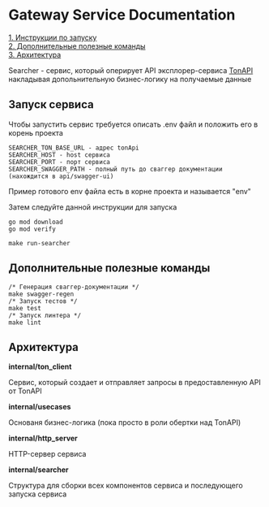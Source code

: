 # Gateway Service Documentation

[1. Инструкции по запуску](#Запуск-сервиса)\
[2. Дополнительные полезные команды](#Дополнительные-полезные-команды)\
[3. Архитектура](#Архитектура)

Searcher - сервис, который оперирует API эксплорер-сервиса [TonAPI](https://tonapi.io/) накладывая допольнительную бизнес-логику на получаемые данные 

## Запуск сервиса

Чтобы запустить сервис требуется описать .env файл и положить его в корень проекта

```
SEARCHER_TON_BASE_URL - адрес tonApi
SEARCHER_HOST - host сервиса
SEARCHER_PORT - порт сервиса
SEARCHER_SWAGGER_PATH - полный путь до сваггер документации (нахождится в api/swagger-ui)
```

Пример готового env файла есть в корне проекта и называется "env"

Затем следуйте данной инструкции для запуска

```
go mod download
go mod verify

make run-searcher
```

## Дополнительные полезные команды

```
/* Генерация сваггер-документации */
make swagger-regen
/* Запуск тестов */
make test
/* Запуск линтера */
make lint
```

## Архитектура

**internal/ton_client**

Сервис, который создает и отправляет запросы в предоставленную API от TonAPI

**internal/usecases**

Основаня бизнес-логика (пока просто в роли обертки над TonAPI) 

**internal/http_server**

HTTP-сервер сервиса

**internal/searcher**

Структура для сборки всех компонентов сервиса и последующего запуска сервиса